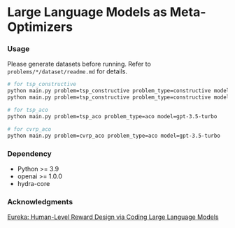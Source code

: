# Large Language Models as Meta-Optimizers


### Usage

Please generate datasets before running. Refer to `problems/*/dataset/readme.md` for details.


```bash
# for tsp_constructive
python main.py problem=tsp_constructive problem_type=constructive model=gpt-3.5-turbo diversify=True
python main.py problem=tsp_constructive problem_type=constructive model=gpt-4-1106-preview diversify=False # using GPT-4-turbo

# for tsp_aco
python main.py problem=tsp_aco problem_type=aco model=gpt-3.5-turbo

# for cvrp_aco
python main.py problem=cvrp_aco problem_type=aco model=gpt-3.5-turbo
```


### Dependency

- Python >= 3.9
- openai >= 1.0.0
- hydra-core

### Acknowledgments

[Eureka: Human-Level Reward Design via Coding Large Language Models](https://github.com/eureka-research/Eureka)